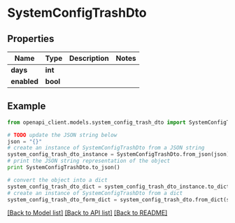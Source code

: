 # SystemConfigTrashDto


## Properties

Name | Type | Description | Notes
------------ | ------------- | ------------- | -------------
**days** | **int** |  | 
**enabled** | **bool** |  | 

## Example

```python
from openapi_client.models.system_config_trash_dto import SystemConfigTrashDto

# TODO update the JSON string below
json = "{}"
# create an instance of SystemConfigTrashDto from a JSON string
system_config_trash_dto_instance = SystemConfigTrashDto.from_json(json)
# print the JSON string representation of the object
print SystemConfigTrashDto.to_json()

# convert the object into a dict
system_config_trash_dto_dict = system_config_trash_dto_instance.to_dict()
# create an instance of SystemConfigTrashDto from a dict
system_config_trash_dto_form_dict = system_config_trash_dto.from_dict(system_config_trash_dto_dict)
```
[[Back to Model list]](../README.md#documentation-for-models) [[Back to API list]](../README.md#documentation-for-api-endpoints) [[Back to README]](../README.md)


